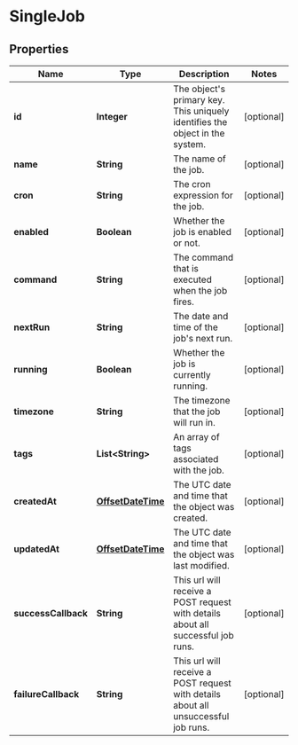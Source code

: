 # SingleJob

## Properties
Name | Type | Description | Notes
------------ | ------------- | ------------- | -------------
**id** | **Integer** | The object&#x27;s primary key. This uniquely identifies the object in the system. |  [optional]
**name** | **String** | The name of the job. |  [optional]
**cron** | **String** | The cron expression for the job. |  [optional]
**enabled** | **Boolean** | Whether the job is enabled or not. |  [optional]
**command** | **String** | The command that is executed when the job fires. |  [optional]
**nextRun** | **String** | The date and time of the job&#x27;s next run. |  [optional]
**running** | **Boolean** | Whether the job is currently running. |  [optional]
**timezone** | **String** | The timezone that the job will run in. |  [optional]
**tags** | **List&lt;String&gt;** | An array of tags associated with the job. |  [optional]
**createdAt** | [**OffsetDateTime**](OffsetDateTime.md) | The UTC date and time that the object was created. |  [optional]
**updatedAt** | [**OffsetDateTime**](OffsetDateTime.md) | The UTC date and time that the object was last modified. |  [optional]
**successCallback** | **String** | This url will receive a POST request with details about all successful job runs. |  [optional]
**failureCallback** | **String** | This url will receive a POST request with details about all unsuccessful job runs. |  [optional]
